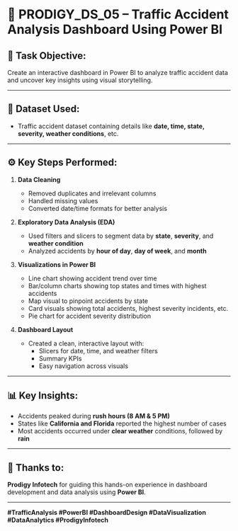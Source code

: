 # 🚦 PRODIGY_DS_05 – Traffic Accident Analysis Dashboard Using Power BI

## 🎯 Task Objective:
Create an interactive dashboard in Power BI to analyze traffic accident data and uncover key insights using visual storytelling.

---

## 🧩 Dataset Used:
- Traffic accident dataset containing details like **date, time, state, severity, weather conditions**, etc.

---

## ⚙️ Key Steps Performed:

1. **Data Cleaning**
   - Removed duplicates and irrelevant columns
   - Handled missing values
   - Converted date/time formats for better analysis

2. **Exploratory Data Analysis (EDA)**
   - Used filters and slicers to segment data by **state**, **severity**, and **weather condition**
   - Analyzed accidents by **hour of day**, **day of week**, and **month**

3. **Visualizations in Power BI**
   - Line chart showing accident trend over time
   - Bar/column charts showing top states and times with highest accidents
   - Map visual to pinpoint accidents by state
   - Card visuals showing total accidents, highest severity incidents, etc.
   - Pie chart for accident severity distribution

4. **Dashboard Layout**
   - Created a clean, interactive layout with:
     - Slicers for date, time, and weather filters
     - Summary KPIs
     - Easy navigation across visuals

---

## 📊 Key Insights:
- Accidents peaked during **rush hours (8 AM & 5 PM)**
- States like **California and Florida** reported the highest number of cases
- Most accidents occurred under **clear weather** conditions, followed by **rain**

---

## 🙏 Thanks to:
**Prodigy Infotech** for guiding this hands-on experience in dashboard development and data analysis using **Power BI**.

---

**#TrafficAnalysis #PowerBI #DashboardDesign #DataVisualization #DataAnalytics #ProdigyInfotech**

